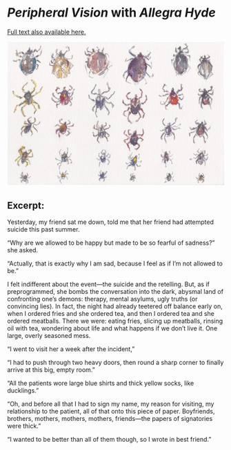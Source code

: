 # *Peripheral Vision* with *Allegra Hyde*

[Full text also available here.](http://7x7.la/peripheral-vision/)

![alt text](assets/7x7.jpg)

## Excerpt:

Yesterday, my friend sat me down, told me that her friend had attempted suicide this past summer.

“Why are we allowed to be happy but made to be so fearful of sadness?” she asked.

“Actually, that is exactly why I am sad, because I feel as if I’m not allowed to be.”

I felt indifferent about the event—the suicide and the retelling. But, as if preprogrammed, she bombs the conversation into the dark, abysmal land of confronting one’s demons: therapy, mental asylums, ugly truths (or convincing lies). In fact, the night had already teetered off balance early on, when I ordered fries and she ordered tea, and then I ordered tea and she ordered meatballs. There we were: eating fries, slicing up meatballs, rinsing oil with tea, wondering about life and what happens if we don’t live it. One large, overly seasoned mess.

“I went to visit her a week after the incident,”

“I had to push through two heavy doors, then round a sharp corner to finally arrive at this big, empty room.”

“All the patients wore large blue shirts and thick yellow socks, like ducklings.”

“Oh, and before all that I had to sign my name, my reason for visiting, my relationship to the patient, all of that onto this piece of paper. Boyfriends, brothers, mothers, mothers, mothers, friends—the papers of signatories were thick.”

“I wanted to be better than all of them though, so I wrote in best friend.”
